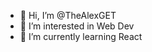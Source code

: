 - 👋 Hi, I’m @TheAlexGET
- 👀 I’m interested in Web Dev
- 🌱 I’m currently learning React
<!---
- 💞️ I’m looking to collaborate on ...
- 📫 How to reach me ...
--->
<!---
TheAlexGET/TheAlexGET is a ✨ special ✨ repository because its `README.md` (this file) appears on your GitHub profile.
You can click the Preview link to take a look at your changes.
--->
